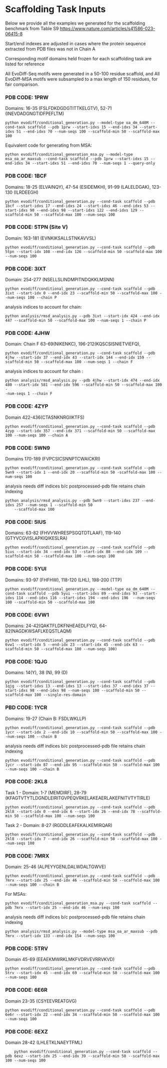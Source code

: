 # Scaffolding Task Inputs 

Below we provide all the examples we generated for the scaffolding benchmark from Table S9 https://www.nature.com/articles/s41586-023-06415-8

Start/end indexes are adjusted in cases where the protein sequence extracted from PDB files was not in Chain A 

Corresponding motif domains held frozen for each scaffolding task are listed for reference

All EvoDiff-Seq motifs were generated in a 50-100 residue scaffold, and All EvoDiff-MSA motifs were subsampled to a max length of 150 residues, for fair comparison. 

### PDB CODE: 1PRW
Domains: 16-35 (FSLFDKDGDGTITTKELGTV), 52-71 (INEVDADGNGTIDFPEFLTM)
```
python evodiff/conditional_generation.py --model-type oa_dm_640M --cond-task scaffold --pdb 1prw --start-idxs 15 --end-idxs 34 --start-idxs 51 --end-idxs 70 --num-seqs 100 --scaffold-min 50 --scaffold-max 100
```
Equivalent code for generating from MSA:
```
python evodiff/conditional_generation_msa.py --model-type msa_oa_ar_maxsub --cond-task scaffold --pdb 1prw --start-idxs 15 --end-idxs 34 --start-idxs 51 --end-idxs 70 --num-seqs 1 --query-only
```
### PDB CODE: 1BCF 

Domains:  18-25 (ELVAINQY), 47-54 (ESIDEMKH), 91-99 (LALELDGAK), 123-130 (ILRDEEGH)
```
python evodiff/conditional_generation.py --cond-task scaffold --pdb 1bcf --start-idxs 17 --end-idxs 24 --start-idxs 46 --end-idxs 53 --start-idxs 90 --end-idxs 98 --start-idxs 122 --end-idxs 129 --scaffold-min 50 --scaffold-max 100 --num-seqs 100
```

### PDB CODE: 5TPN (Site V)
Domain: 163-181 (EVNKIKSALLSTNKAVVSL)
```
python evodiff/conditional_generation.py --cond-task scaffold --pdb 5tpn --start-idx 108 --end-idx 126 --scaffold-min 50 -scaffold-max 100 --num-seqs 100
```

### PDB CODE: 3IXT
Domain: 254-277 (NSELLSLINDMPITNDQKKLMSNN)
```
python evodiff/conditional_generation.py --cond-task scaffold --pdb 3ixt --start-idx 0 --end-idx 23 --scaffold-min 50 --scaffold-max 100 --num-seqs 100 --chain P
```
analysis indices to account for chain:
```
python analysis/rmsd_analysis.py --pdb 3ixt --start-idx 424 --end-idx 447 --scaffold-min 50 --scaffold-max 100 --num-seqs 1 --chain P
```

### PDB CODE: 4JHW
Domain: Chain F 63-69(NIKENKC), 196-212(KQSCSISNIETVIEFQ), 
```
python evodiff/conditional_generation.py --cond-task scaffold --pdb 4jhw --start-idx 37 --end-idx 43 --start-idx 144 --end-idx 159 --scaffold-min 50 --scaffold-max 100 --num-seqs 1 --chain F
```
analysis indices to account for chain :
```
python analysis/rmsd_analysis.py --pdb 4jhw --start-idx 474 --end-idx 480 --start-idx 581 --end-idx 596 --scaffold-min 50 --scaffold-max 100 -
-num-seqs 1 --chain F
```

### PDB CODE: 4ZYP 
Domain 422-436(CTASNKNRGIIKTFS)
```
python evodiff/conditional_generation.py --cond-task scaffold --pdb 4zyp --start-idx 357 --end-idx 371 --scaffold-min 50 --scaffold-max 100 --num-seqs 100 --chain A
```

### PDB CODE: 5WN9
Domains 170-189 (FVPCSICSNNPTCWAICKRI)
```
python evodiff/conditional_generation.py --cond-task scaffold --pdb 5wn9 --start-idx 1 --end-idx 20 --scaffold-min 50 -scaffold-max 100 --num-seqs 100
```
analysis needs diff indices b/c postprocessed-pdb file retains chain indexing  
```
python analysis/rmsd_analysis.py --pdb 5wn9 --start-idxs 237 --end-idxs 257 --num-seqs 1 --scaffold-min 50 
    --scaffold-max 100
```
### PDB CODE: 5IUS 
Domains: 63-82 (FHVVWHRESPSGQTDTLAAF), 119-140 (GTYVCGVISLAPKIQIKESLRA)
```
python evodiff/conditional_generation.py --cond-task scaffold --pdb 5ius --start-idx 34 --end-idx 53 --start-idx 88 --end-idx 109 --scaffold-min 50 --scaffold-max 100 --num-seqs 100
```

### PDB CODE: 5YUI
Domains: 93-97 (FHFHW), 118-120 (LHL), 198-200 (TTP)
```
python evodiff/conditional_generation.py --model-type oa_dm_640M --cond-task scaffold --pdb 5yui --start-idxs 89 --end-idxs 93 --start-idxs 114 --end-idxs 116 --start-idxs 194 --end-idxs 196  --num-seqs 100 --scaffold-min 50 --scaffold-max 100
```

### PDB CODE: 6VW1
Domains: 24-42(QAKTFLDKFNHEAEDLFYQ), 64-82(NAGDKWSAFLKEQSTLAQM)
```
python evodiff/conditional_generation.py --cond-task scaffold --pdb 6vw1 --start-idx 5 --end-idx 23 --start-idx 45 --end-idx 63 --scaffold-min 50 --scaffold-max 100 --num-seqs 100)
```

### PDB CODE: 1QJG
Domains: 14(Y), 38 (N), 99 (D)
```
python evodiff/conditional_generation.py --cond-task scaffold --pdb 1qjg --start-idxs 13 --end-idxs 13 --start-idxs 37 --end-idxs 37 --start-idxs 98 --end-idxs 98 --num-seqs 100 --scaffold-min 50 --scaffold-max 100 --single-res-domain
```

### PBD CODE: 1YCR
Domains: 19-27 (Chain B: FSDLWKLLP)
```
python evodiff/conditional_generation.py --cond-task scaffold --pdb 1ycr --start-idx 2 --end-idx 10 --scaffold-min 50 --scaffold-max 100 --num-seqs 100 --chain B
```
analysis needs diff indices b/c postprocessed-pdb file retains chain indexing  
```
python evodiff/conditional_generation.py --cond-task scaffold --pdb 1ycr --start-idx 87 --end-idx 95 --scaffold-min 50 --scaffold-max 100 --num-seqs 100 --chain B
```

### PDB CODE: 2KL8 
Task 1 - Domain: 1-7 (MEMDIRF), 28-79 (KFAGTVTYTLDGNDLEIRITGVPEQVRKELAKEAERLAKEFNITVTYTIRLE)
```
python evodiff/conditional_generation.py --cond-task scaffold --pdb 2kl8 --start-idx 0 --end-idx 6 --start-idx 26 --end-idx 78 --scaffold-min 50 --scaffold-max 100 --num-seqs 100 
```
Task 2 - Domain: 8-27 (RGDDLEAFEKALKEMIRQAR)
```
python evodiff/conditional_generation.py --cond-task scaffold --pdb 2kl8 --start-idx 7 --end-idx 26 --scaffold-min 50 --scaffold-max 100 --num-seqs 100 
```

### PDB CODE: 7MRX 
Domain: 25-46 (ALPEYYGENLDALWDALTGWVE) 
```
python evodiff/conditional_generation.py --cond-task scaffold --pdb 7mrx --start-idx 25 --end-idx 46 --scaffold-min 50 --scaffold-max 100 --num-seqs 100 --chain B 
```
For MSAs: 
```
python evodiff/conditional_generation_msa.py --cond-task scaffold --pdb 7mrx --start-idx 25 --end-idx 46 --num-seqs 100 
```
analysis needs diff indices b/c postprocessed-pdb file retains chain indexing  
```
python analysis/rmsd_analysis.py --model-type msa_oa_ar_maxsub --pdb 7mrx --start-idx 133 --end-idx 154 --num-seqs 100
```

### PDB CODE: 5TRV
Domain 45-69 (EEAEKMWRKLMKFVDRVEVRRVKVD)
```
python evodiff/conditional_generation.py --cond-task scaffold --pdb 5trv --start-idx 45 --end-idx 69 --scaffold-min 50 --scaffold-max 100 --num-seqs 100 
```

### PDB CODE: 6E6R
Domain 23-35 (CSYEEVREATGVG)
```
python evodiff/conditional_generation.py --cond-task scaffold --pdb 6e6r --start-idx 22 --end-idx 34 --scaffold-min 50 --scaffold-max 100 --num-seqs 100
```

### PDB CODE: 6EXZ
Domain 28-42 (LHLETKLNAEYTFML)
```
    python evodiff/conditional_generation.py --cond-task scaffold --pdb 6exz --start-idx 25 --end-idx 39 --scaffold-min 50 --scaffold-max 100 --num-seqs 100
```